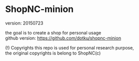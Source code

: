 # ShopNC-minion
version: 20150723

the goal is to create a shop for personal usage  
github version: https://github.com/dotku/shopnc-minion

(!) Copyrights
this repo is used for personal research purpose,  
the original copyrights is belong to ShopNC(c)